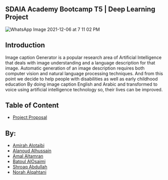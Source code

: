 ## SDAIA Academy Bootcamp T5 | Deep Learning Project


![WhatsApp Image 2021-12-06 at 7 11 02 PM](https://user-images.githubusercontent.com/90132938/144891254-daec245d-84fc-4467-aa14-0aec490b1079.jpeg)


## Introduction

Image caption Generator is a popular research area of Artificial Intelligence that deals with image understanding and a language description for that image. Automatic generation of an image description requires both computer vision and natural language processing techniques.
And from this point we decide to help people with disabilities as well as early childhood education By doing image caption English and Arabic and transformed to voice using artificial intelligence technology so, their lives can be improved.

## Table of Content
- [Project Proposal]()


## By:
- [Amirah Alotaibi](https://github.com/amirahSaad)
- [Alanoud Alhussain](https://github.com/Alanoud-Aziz)
- [Amal Altamran](https://github.com/amal2121)
- [Batoul AlOsaimi](https://github.com/batoull22)
- [Shroaq Abdullah](https://github.com/shroaqabdullah)
- [Norah Alqahtani](https://github.com/99norah)

